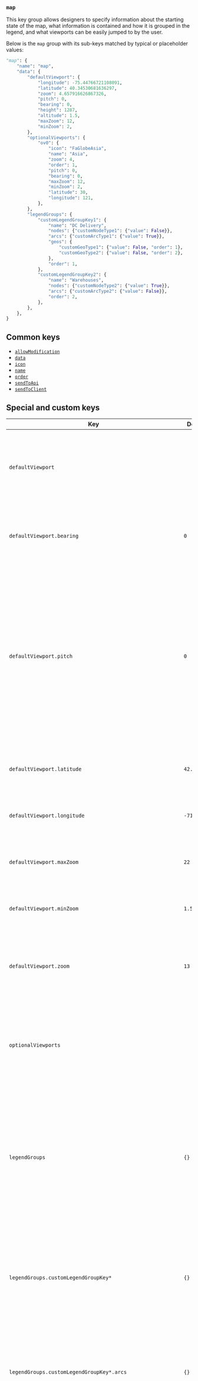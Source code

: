 ### `map`
This key group allows designers to specify information about the starting state of the map, what information is contained and how it is grouped in the legend, and what viewports can be easily jumped to by the user.

Below is the `map` group with its sub-keys matched by typical or placeholder values:
```py
"map": {
    "name": "map",
    "data": {
        "defaultViewport": {
            "longitude": -75.44766721108091,
            "latitude": 40.34530681636297,
            "zoom": 4.657916626867326,
            "pitch": 0,
            "bearing": 0,
            "height": 1287,
            "altitude": 1.5,
            "maxZoom": 12,
            "minZoom": 2,
        },
        "optionalViewports": {
            "ov0": {
                "icon": "FaGlobeAsia",
                "name": "Asia",
                "zoom": 4,
                "order": 1,
                "pitch": 0,
                "bearing": 0,
                "maxZoom": 12,
                "minZoom": 2,
                "latitude": 30,
                "longitude": 121,
            },
        },
        "legendGroups": {
            "customLegendGroupKey1": {
                "name": "DC Delivery",
                "nodes": {"customNodeType1": {"value": False}},
                "arcs": {"customArcType1": {"value": True}},
                "geos": {
                    "customGeoType1": {"value": False, "order": 1},
                    "customGeoType2": {"value": False, "order": 2},
                },
                "order": 1,
            },
            "customLegendGroupKey2": {
                "name": "Warehouses",
                "nodes": {"customNodeType2": {"value": True}},
                "arcs": {"customArcType2": {"value": False}},
                "order": 2,
            },
        },
    },
}
```

## Common keys
- [`allowModification`](../common_keys/common_keys.md#allowModification)
- [`data`](../common_keys/common_keys.md#data)
- [`icon`](../common_keys/common_keys.md#icon)
- [`name`](../common_keys/common_keys.md#name)
- [`order`](../common_keys/common_keys.md#order)
- [`sendToApi`](../common_keys/common_keys.md#sendToApi)
- [`sendToClient`](../common_keys/common_keys.md#sendToClient)

## Special and custom keys
Key | Default | Description
--- | ------- | -----------
<a name="defaultViewport">`defaultViewport`</a> | | A dictionary object containing geo properties that set the map's default field of view. Also used by the "home" viewport button in the app.
`defaultViewport.bearing` | `0` | The initial bearing (rotation) of the map, measured in degrees counter-clockwise from north.
`defaultViewport.pitch` | `0` | The initial pitch (*tilt*) of the viewport in the "**Map**" view, measured in degrees away from the plane of the screen (0&deg; - 85&deg;). A pitch of 0&deg; results in a two-dimensional map, as if your line of sight forms a perpendicular angle with the earth's surface, while a greater value like 60&deg; looks ahead towards the horizon.
`defaultViewport.latitude` | `42.36157` | The center latitude of the viewport in the "**Map**" view. It takes a float value.
`defaultViewport.longitude` | `-71.08463` | The center longitude of the viewport in the "**Map**" view. It takes a float value.
`defaultViewport.maxZoom` | `22` | The maximum zoom level of the viewport in the "**Map**" view. It takes an integer value.
`defaultViewport.minZoom` | `1.5` | The minimum zoom level of the viewport in the "**Map**" view. It takes an integer value.
`defaultViewport.zoom` | `13` | The initial zoom level of the viewport in the "**Map**" view. It takes an integer value. Learn more about the zoom levels [here](#https://docs.mapbox.com/help/glossary/zoom-level/).
<a name="optionalViewports">`optionalViewports`</a> | | A dictionary of optional viewports that can be jumped to by users. Each optional viewport should contain the same keys as `defaultViewport` as well as `name` and `icon` keys.
<a name="legendGroups">`legendGroups`</a> | `{}` | A dictionary object of all layer groupings to display in the map legend. The legend groups are displayed according to their `order` and each has an internal order of `nodes`, `arcs`, and `geos`. Types not included in any legend group cannot be toggled.
`legendGroups.customLegendGroupKey*` | `{}` | A custom key wrapper for a legend group that contains its `name`, its display `order` from top to bottom within the map legend, as well as the initial state of the toggles for [`arc type`](arcs.md#arc-type)s, [`node type`](nodes.md#node-type)s, and [`geo type`](geos.md#geo-type)s.
`legendGroups.customLegendGroupKey*.arcs` | `{}` | A list of all arc types to include in the legend group. Note that settings (`colorBy`, `sizeBy`) are syncronized across the same type in multiple groups.
`legendGroups.customLegendGroupKey*.arcs.customArcType*` | `{value: False}` | A [arc type](arcs.md#arc-type) that matches the initial state of the toggle within the legend group. The inner `value` key is paired with a boolean indicating whether the arc type should be displayed in the "Map" view or not, while the `order` key follows the standard [`order`](../common_keys/common_keys.md#order)ing convention, allowing to set the display order of the arc type within the legend group.
`legendGroups.customLegendGroupKey*.geos` | `{}` | A list of all geo types to include in the legend group. Note that settings (`colorBy`, `sizeBy`) are syncronized across the same type in multiple groups.
`legendGroups.customLegendGroupKey*.geos.customGeoType*` | `{value: False}` | A [geo type](geos.md#geo-type) that matches the initial state of the toggle within the legend group. The inner `value` key is paired with a boolean indicating whether the geo type should be displayed in the "Map" view or not, while the `order` key follows the standard [`order`](../common_keys/common_keys.md#order)ing convention, allowing to set the display order of the geo type within the legend group.
`legendGroups.customLegendGroupKey*.nodes` | `{}` | A dictionary of all node types to include in the legend group. Note that settings (`colorBy`, `sizeBy`) are syncronized across the same type in multiple groups.
`legendGroups.customLegendGroupKey*.nodes.customNodeType*` | `{value: False}` | A [node type](nodes.md#node-type) that matches the initial state of the toggle within the legend group. The inner `value` key is paired with a boolean indicating whether the node type should be displayed in the "Map" view or not, while the `order` key follows the standard [`order`](../common_keys/common_keys.md#order)ing convention, allowing to set the display order of the node type within the legend group.


## Example

<details>
  <summary>Click here to show / hide example</summary>

```py
"map": {
    "data": {
        "defaultViewport": {
            "longitude": -75.44766721108091,
            "latitude": 40.34530681636297,
            "zoom": 4.657916626867326,
            "pitch": 0,
            "bearing": 0,
            "height": 1287,
            "altitude": 1.5,
            "maxZoom": 12,
            "minZoom": 2,
        },
        "optionalViewports": {
            "ov0": {
                "icon": "FaGlobeAsia",
                "name": "Asia",
                "zoom": 4,
                "order": 1,
                "pitch": 0,
                "bearing": 0,
                "maxZoom": 12,
                "minZoom": 2,
                "latitude": 30,
                "longitude": 121,
            },
            "ov1": {
                "icon": "FaGlobeEurope",
                "name": "EMEA",
                "zoom": 4,
                "order": 1,
                "pitch": 0,
                "bearing": 0,
                "maxZoom": 12,
                "minZoom": 2,
                "latitude": 47,
                "longitude": 14,
            },
        },
        "legendGroups": {
            "lga": {
                "name": "Legend Group A",
                "nodes": {"nodeTypeA": {"value": True}},
                "arcs": {"T1": {"value": True}},
                "order": 1,
            },
            "lgb": {
                "name": "Legend Group B",
                "nodes": {"nodeTypeB": {"value": True}},
                "arcs": {"T2": {"value": True}},
                "geos": {
                    "state": {"value": True, "order": 1},
                    "country": {"value": False, "order": 2},
                },
                "order": 2,
            },
        },
    },
}
```
</details>
